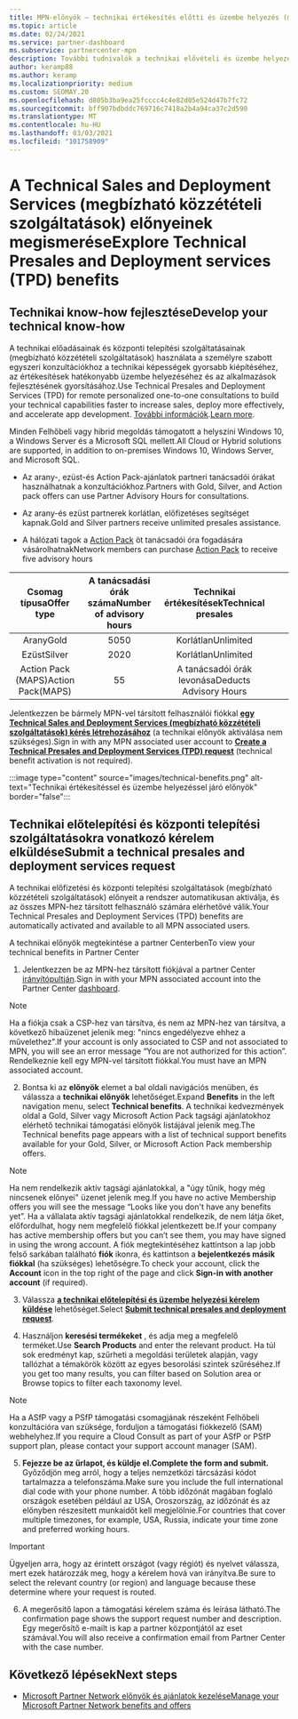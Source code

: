 ```yaml
---
title: MPN-előnyök – technikai értékesítés előtti és üzembe helyezés (megbízható közzétételi)
ms.topic: article
ms.date: 02/24/2021
ms.service: partner-dashboard
ms.subservice: partnercenter-mpn
description: További tudnivalók a technikai elővételi és üzembe helyezési szolgáltatás (megbízható közzétételi szolgáltatások) Microsoft Partner Network (MPN) előnyeiről
author: keramp88
ms.author: keramp
ms.localizationpriority: medium
ms.custom: SEOMAY.20
ms.openlocfilehash: d805b3ba9ea25fcccc4c4e82d05e524d47b7fc72
ms.sourcegitcommit: bff907bdbddc769716c7418a2b4a94ca37c2d590
ms.translationtype: MT
ms.contentlocale: hu-HU
ms.lasthandoff: 03/03/2021
ms.locfileid: "101758909"
---
```

# <a name="explore-technical-presales-and-deployment-services-tpd-benefits"></a><span data-ttu-id="3733e-103">A Technical Sales and Deployment Services (megbízható közzétételi szolgáltatások) előnyeinek megismerése</span><span class="sxs-lookup"><span data-stu-id="3733e-103">Explore Technical Presales and Deployment services (TPD) benefits</span></span>

## <a name="develop-your-technical-know-how"></a><span data-ttu-id="3733e-104">Technikai know-how fejlesztése</span><span class="sxs-lookup"><span data-stu-id="3733e-104">Develop your technical know-how</span></span>

<span data-ttu-id="3733e-105">A technikai előadásainak és központi telepítési szolgáltatásainak (megbízható közzétételi szolgáltatások) használata a személyre szabott egyszeri konzultációkhoz a technikai képességek gyorsabb kiépítéséhez, az értékesítések hatékonyabb üzembe helyezéséhez és az alkalmazások fejlesztésének gyorsításához.</span><span class="sxs-lookup"><span data-stu-id="3733e-105">Use Technical Presales and Deployment Services (TPD) for remote personalized one-to-one consultations to build your technical capabilities faster to increase sales, deploy more effectively, and accelerate app development.</span></span> <span data-ttu-id="3733e-106">[További információk](https://aka.ms/TPD).</span><span class="sxs-lookup"><span data-stu-id="3733e-106">[Learn more](https://aka.ms/TPD).</span></span>

<span data-ttu-id="3733e-107">Minden Felhőbeli vagy hibrid megoldás támogatott a helyszíni Windows 10, a Windows Server és a Microsoft SQL mellett.</span><span class="sxs-lookup"><span data-stu-id="3733e-107">All Cloud or Hybrid solutions are supported, in addition to on-premises Windows 10, Windows Server, and Microsoft SQL.</span></span> 

-   <span data-ttu-id="3733e-108">Az arany-, ezüst-és Action Pack-ajánlatok partneri tanácsadói órákat használhatnak a konzultációkhoz.</span><span class="sxs-lookup"><span data-stu-id="3733e-108">Partners with Gold, Silver, and Action pack offers can use Partner Advisory Hours for consultations.</span></span> 

-   <span data-ttu-id="3733e-109">Az arany-és ezüst partnerek korlátlan, előfizetéses segítséget kapnak.</span><span class="sxs-lookup"><span data-stu-id="3733e-109">Gold and Silver partners receive unlimited presales assistance.</span></span> 

-   <span data-ttu-id="3733e-110">A hálózati tagok a [Action Pack](https://partner.microsoft.com/membership/action-pack) öt tanácsadói óra fogadására vásárolhatnak</span><span class="sxs-lookup"><span data-stu-id="3733e-110">Network members can  purchase [Action Pack](https://partner.microsoft.com/membership/action-pack) to receive five advisory hours</span></span>  


|     <span data-ttu-id="3733e-111">Csomag típusa</span><span class="sxs-lookup"><span data-stu-id="3733e-111">Offer type</span></span>    | <span data-ttu-id="3733e-112">A tanácsadási órák száma</span><span class="sxs-lookup"><span data-stu-id="3733e-112">Number of advisory hours</span></span> |   <span data-ttu-id="3733e-113">Technikai értékesítések</span><span class="sxs-lookup"><span data-stu-id="3733e-113">Technical presales</span></span>   |   |   |
|:-----------------:|:------------------------:|:----------------------:|:-:|:-:|
|        <span data-ttu-id="3733e-114">Arany</span><span class="sxs-lookup"><span data-stu-id="3733e-114">Gold</span></span>       |            <span data-ttu-id="3733e-115">50</span><span class="sxs-lookup"><span data-stu-id="3733e-115">50</span></span>            |        <span data-ttu-id="3733e-116">Korlátlan</span><span class="sxs-lookup"><span data-stu-id="3733e-116">Unlimited</span></span>       |   |   |
|       <span data-ttu-id="3733e-117">Ezüst</span><span class="sxs-lookup"><span data-stu-id="3733e-117">Silver</span></span>      |            <span data-ttu-id="3733e-118">20</span><span class="sxs-lookup"><span data-stu-id="3733e-118">20</span></span>            |        <span data-ttu-id="3733e-119">Korlátlan</span><span class="sxs-lookup"><span data-stu-id="3733e-119">Unlimited</span></span>       |   |   |
| <span data-ttu-id="3733e-120">Action Pack (MAPS)</span><span class="sxs-lookup"><span data-stu-id="3733e-120">Action Pack(MAPS)</span></span> |             <span data-ttu-id="3733e-121">5</span><span class="sxs-lookup"><span data-stu-id="3733e-121">5</span></span>            | <span data-ttu-id="3733e-122">A tanácsadói órák levonása</span><span class="sxs-lookup"><span data-stu-id="3733e-122">Deducts Advisory Hours</span></span> |   |   |

<span data-ttu-id="3733e-123">Jelentkezzen be bármely MPN-vel társított felhasználói fiókkal **[egy Technical Sales and Deployment Services (megbízható közzétételi szolgáltatások) kérés létrehozásához](https://partner.microsoft.com/dashboard/mpn/membership/benefits/technical/createadvisoryhours-servicerequest)** (a technikai előnyök aktiválása nem szükséges).</span><span class="sxs-lookup"><span data-stu-id="3733e-123">Sign in with any MPN associated user account to **[Create a Technical Presales and Deployment Services (TPD) request](https://partner.microsoft.com/dashboard/mpn/membership/benefits/technical/createadvisoryhours-servicerequest)** (technical benefit activation is not required).</span></span>

  :::image type="content" source="images/technical-benefits.png" alt-text="Technikai értékesítéssel és üzembe helyezéssel járó előnyök" border="false":::

## <a name="submit-a-technical-presales-and-deployment-services-request"></a><span data-ttu-id="3733e-125">Technikai előtelepítési és központi telepítési szolgáltatásokra vonatkozó kérelem elküldése</span><span class="sxs-lookup"><span data-stu-id="3733e-125">Submit a technical presales and deployment services request</span></span> 

<span data-ttu-id="3733e-126">A technikai előfizetési és központi telepítési szolgáltatások (megbízható közzétételi szolgáltatások) előnyeit a rendszer automatikusan aktiválja, és az összes MPN-hez társított felhasználó számára elérhetővé válik.</span><span class="sxs-lookup"><span data-stu-id="3733e-126">Your Technical Presales and Deployment Services (TPD) benefits are automatically activated and available to all MPN associated users.</span></span> 

<span data-ttu-id="3733e-127">A technikai előnyök megtekintése a partner Centerben</span><span class="sxs-lookup"><span data-stu-id="3733e-127">To view your technical benefits in Partner Center</span></span>

1. <span data-ttu-id="3733e-128">Jelentkezzen be az MPN-hez társított fiókjával a partner Center [irányítópultján](https://partner.microsoft.com/dashboard).</span><span class="sxs-lookup"><span data-stu-id="3733e-128">Sign in with your MPN associated account into the Partner Center [dashboard](https://partner.microsoft.com/dashboard).</span></span> 

>[!NOTE]
><span data-ttu-id="3733e-129">Ha a fiókja csak a CSP-hez van társítva, és nem az MPN-hez van társítva, a következő hibaüzenet jelenik meg: "nincs engedélyezve ehhez a művelethez".</span><span class="sxs-lookup"><span data-stu-id="3733e-129">If your account is only associated to CSP and not associated to MPN, you will see an error message “You are not authorized for this action”.</span></span> <span data-ttu-id="3733e-130">Rendelkeznie kell egy MPN-vel társított fiókkal.</span><span class="sxs-lookup"><span data-stu-id="3733e-130">You must have an MPN associated account.</span></span>

2. <span data-ttu-id="3733e-131">Bontsa ki az **előnyök** elemet a bal oldali navigációs menüben, és válassza a **technikai előnyök** lehetőséget.</span><span class="sxs-lookup"><span data-stu-id="3733e-131">Expand **Benefits** in the left navigation menu, select **Technical benefits**.</span></span> <span data-ttu-id="3733e-132">A technikai kedvezmények oldal a Gold, Silver vagy Microsoft Action Pack tagsági ajánlatokhoz elérhető technikai támogatási előnyök listájával jelenik meg.</span><span class="sxs-lookup"><span data-stu-id="3733e-132">The Technical benefits page appears with a list of technical support benefits available for your Gold, Silver, or Microsoft Action Pack membership offers.</span></span> 

>[!NOTE]
><span data-ttu-id="3733e-133">Ha nem rendelkezik aktív tagsági ajánlatokkal, a "úgy tűnik, hogy még nincsenek előnyei" üzenet jelenik meg.</span><span class="sxs-lookup"><span data-stu-id="3733e-133">If you have no active Membership offers you will see the message “Looks like you don't have any benefits yet”.</span></span> <span data-ttu-id="3733e-134">Ha a vállalata aktív tagsági ajánlatokkal rendelkezik, de nem látja őket, előfordulhat, hogy nem megfelelő fiókkal jelentkezett be.</span><span class="sxs-lookup"><span data-stu-id="3733e-134">If your company has active membership offers but you can’t see them, you may have signed in using the wrong account.</span></span> <span data-ttu-id="3733e-135">A fiók megtekintéséhez kattintson a lap jobb felső sarkában található **fiók** ikonra, és kattintson a **bejelentkezés másik fiókkal** (ha szükséges) lehetőségre.</span><span class="sxs-lookup"><span data-stu-id="3733e-135">To check your account, click the **Account** icon in the top right of the page and click **Sign-in with another account** (if required).</span></span>

3. <span data-ttu-id="3733e-136">Válassza **[a technikai előtelepítési és üzembe helyezési kérelem küldése](https://partner.microsoft.com/dashboard/mpn/membership/benefits/technical/createadvisoryhours-servicerequest)** lehetőséget.</span><span class="sxs-lookup"><span data-stu-id="3733e-136">Select **[Submit technical presales and deployment request](https://partner.microsoft.com/dashboard/mpn/membership/benefits/technical/createadvisoryhours-servicerequest)**.</span></span>

4. <span data-ttu-id="3733e-137">Használjon **keresési termékeket** , és adja meg a megfelelő terméket.</span><span class="sxs-lookup"><span data-stu-id="3733e-137">Use **Search Products** and enter the relevant product.</span></span> <span data-ttu-id="3733e-138">Ha túl sok eredményt kap, szűrheti a megoldási területek alapján, vagy tallózhat a témakörök között az egyes besorolási szintek szűréséhez.</span><span class="sxs-lookup"><span data-stu-id="3733e-138">If you get too many results, you can filter based on Solution area or Browse topics to filter each taxonomy level.</span></span>

> [!NOTE]
> <span data-ttu-id="3733e-139">Ha a ASfP vagy a PSfP támogatási csomagjának részeként Felhőbeli konzultációra van szüksége, forduljon a támogatási fiókkezelő (SAM) webhelyhez.</span><span class="sxs-lookup"><span data-stu-id="3733e-139">If you require a Cloud Consult as part of your ASfP or PSfP support plan, please contact your support account manager (SAM).</span></span>

5. <span data-ttu-id="3733e-140">**Fejezze be az űrlapot, és küldje el.**</span><span class="sxs-lookup"><span data-stu-id="3733e-140">**Complete the form and submit.**</span></span> <span data-ttu-id="3733e-141">Győződjön meg arról, hogy a teljes nemzetközi tárcsázási kódot tartalmazza a telefonszáma.</span><span class="sxs-lookup"><span data-stu-id="3733e-141">Make sure you include the full international dial code with your phone number.</span></span> <span data-ttu-id="3733e-142">A több időzónát magában foglaló országok esetében például az USA, Oroszország, az időzónát és az előnyben részesített munkaidőt kell megjelölnie.</span><span class="sxs-lookup"><span data-stu-id="3733e-142">For countries that cover multiple timezones,  for example, USA, Russia, indicate your time zone and preferred working hours.</span></span>

> [!IMPORTANT]
> <span data-ttu-id="3733e-143">Ügyeljen arra, hogy az érintett országot (vagy régiót) és nyelvet válassza, mert ezek határozzák meg, hogy a kérelem hová van irányítva.</span><span class="sxs-lookup"><span data-stu-id="3733e-143">Be sure to select the relevant country (or region) and language because these determine where your request is routed.</span></span>

6. <span data-ttu-id="3733e-144">A megerősítő lapon a támogatási kérelem száma és leírása látható.</span><span class="sxs-lookup"><span data-stu-id="3733e-144">The confirmation page shows the support request number and description.</span></span> <span data-ttu-id="3733e-145">Egy megerősítő e-mailt is kap a partner központjától az eset számával.</span><span class="sxs-lookup"><span data-stu-id="3733e-145">You will also receive a confirmation email from Partner Center with the case number.</span></span>



## <a name="next-steps"></a><span data-ttu-id="3733e-146">Következő lépések</span><span class="sxs-lookup"><span data-stu-id="3733e-146">Next steps</span></span>

- [<span data-ttu-id="3733e-147">Microsoft Partner Network előnyök és ajánlatok kezelése</span><span class="sxs-lookup"><span data-stu-id="3733e-147">Manage your Microsoft Partner Network benefits and offers</span></span>](manage-your-partner-network-benefits.md)
